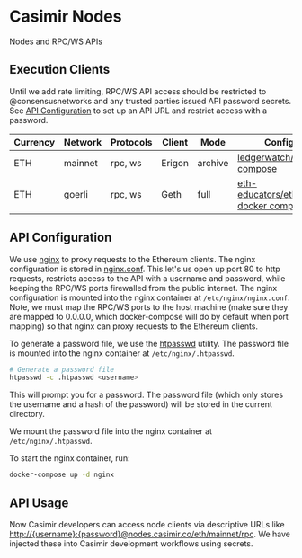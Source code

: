 # Casimir Nodes

Nodes and RPC/WS APIs

## Execution Clients

Until we add rate limiting, RPC/WS API access should be restricted to @consensusnetworks and any trusted parties issued API password secrets. See [API Configuration](#api-configuration) to set up an API URL and restrict access with a password.

| Currency | Network | Protocols | Client | Mode | Config |
| - | - | - | - | - | - |
| ETH | mainnet | rpc, ws | Erigon | archive | [ledgerwatch/erigon compose](https://github.com/ledgerwatch/erigon/blob/devel/docker-compose.yml) |
| ETH | goerli | rpc, ws | Geth | full | [eth-educators/eth-docker compose](https://github.com/eth-educators/eth-docker) |

## API Configuration

We use [nginx](https://www.nginx.com/) to proxy requests to the Ethereum clients. The nginx configuration is stored in [nginx.conf](services/ethereum/nginx.conf). This let's us open up port 80 to http requests, restricts access to the API with a username and password, while keeping the RPC/WS ports firewalled from the public internet. The nginx configuration is mounted into the nginx container at `/etc/nginx/nginx.conf`. Note, we must map the RPC/WS ports to the host machine (make sure they are mapped to 0.0.0.0, which docker-compose will do by default when port mapping) so that nginx can proxy requests to the Ethereum clients.

To generate a password file, we use the [htpasswd](https://httpd.apache.org/docs/2.4/programs/htpasswd.html) utility. The password file is mounted into the nginx container at `/etc/nginx/.htpasswd`.

```bash
# Generate a password file
htpasswd -c .htpasswd <username>
```

This will prompt you for a password. The password file (which only stores the username and a hash of the password) will be stored in the current directory.

We mount the password file into the nginx container at `/etc/nginx/.htpasswd`.

To start the nginx container, run:

```bash
docker-compose up -d nginx
```

## API Usage

Now Casimir developers can access node clients via descriptive URLs like <http://{username}:{password}@nodes.casimir.co/eth/mainnet/rpc>. We have injected these into Casimir development workflows using secrets.
